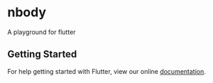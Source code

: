 # nbody

A playground for flutter

## Getting Started

For help getting started with Flutter, view our online
[documentation](https://flutter.io/).
